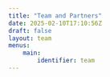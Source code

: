 ```yaml
---
title: "Team and Partners"
date: 2025-02-10T17:10:56Z
draft: false
layout: team
menus: 
    main:
        identifier: team
---
```

